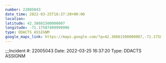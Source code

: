 ```yaml
---
number: 22005043
date_time: 2022-03-25T16:37:20+00:00
location: 
latitude: 42.38681500000007
longitude: -71.17587499999996
type: DDACTS ASSIGNM
google_maps_link: https://maps.google.com/?q=42.38681500000007,-71.17587499999996
---
```


;;;Incident #: 22005043  Date: 2022-03-25 16:37:20   Type: DDACTS ASSIGNM
